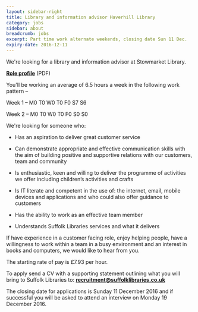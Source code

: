 ```yaml
---
layout: sidebar-right
title: Library and information advisor Haverhill Library
category: jobs
sidebar: about
breadcrumb: jobs
excerpt: Part time work alternate weekends, closing date Sun 11 Dec.
expiry-date: 2016-12-11
---
```


We're looking for a library and information advisor at Stowmarket Library.

**[Role profile](/assets/pdf/library-and-information-advisor-nov-2016-2.pdf)** (PDF)

You'll be working an average of 6.5 hours a week in the following work pattern –

Week 1 – M0 T0 W0 T0 F0 S7 S6

Week 2 – M0 T0 W0 T0 F0 S0 S0

We're looking for someone who:

- Has an aspiration to deliver great customer service

- Can demonstrate appropriate and effective communication skills with the aim of building positive and supportive relations with our customers, team and community

- Is enthusiastic, keen and willing to deliver the programme of activities we offer including children’s activities and crafts

- Is IT literate and competent in the use of: the internet, email, mobile devices and applications and who could also offer guidance to customers

- Has the ability to work as an effective team member

- Understands Suffolk Libraries services and what it delivers

If have experience in a customer facing role, enjoy helping people, have a willingness to work within a team in a busy environment and an interest in books and computers, we would like to hear from you.

The starting rate of pay is &pound;7.93 per hour.

To apply send a CV with a supporting statement outlining what you will bring to Suffolk Libraries to: **recruitment@suffolklibraries.co.uk**

The closing date for applications is Sunday 11 December 2016 and if successful you will be asked to attend an interview on Monday 19 December 2016.
